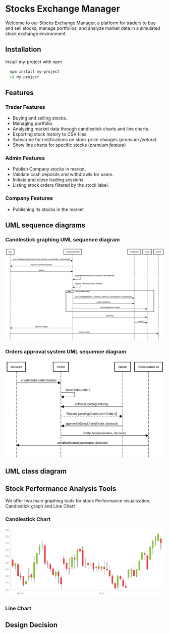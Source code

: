 
# Stocks Exchange Manager

Welcome to our Stocks Exchange Manager, a platform for traders to buy and sell stocks, manage portfolios, and analyze market data in a simulated stock exchange environment.

## Installation

Install my-project with npm

```bash
  npm install my-project
  cd my-project
```
    
## Features

### Trader Features
- Buying and selling stocks.
- Managing portfolio.
- Analyzing market data through candlestick charts and line charts.
- Exporting stock history to CSV files
- Subscribe for notifications on stock price changes (*premium feature*)
- Show line charts for specific stocks (*premium feature*)

### Admin Features
- Publish Company stocks in market.
- Validate cash deposits and withdrawls for users.
- Initiate and close trading sessions.
- Listing stock orders filtered by the stock label.

### Company Features
- Publishing its stocks in the market
## UML sequence diagrams
### Candlestick graphing UML sequence diagram
![Candlestick graphing UML sequence diagram](1_deliverables/Candlestick_graphing_UML_sequence_diagram.jpg)

### Orders approval system UML sequence diagram
![Orders approval system UML sequence diagram](1_deliverables/orders_approval_system-uml-sequence-diagram.jpg)
## UML class diagram
## Stock Performance Analysis Tools

We offer two main graphing tools for stock Performance visualization; Candlestick graph and Line Chart

### Candlestick Chart
![Candlestick graphing UML sequence diagram](1_deliverables/candlestickChart.png)

### Line Chart

## Design Decision
